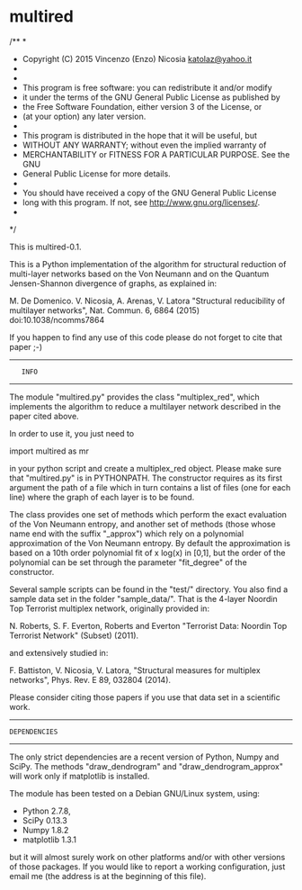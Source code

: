 # multired
/**
*
* Copyright (C) 2015 Vincenzo (Enzo) Nicosia <katolaz@yahoo.it>
*
*
* This program is free software: you can redistribute it and/or modify
* it under the terms of the GNU General Public License as published by
* the Free Software Foundation, either version 3 of the License, or
* (at your option) any later version.  
*
* This program is distributed in the hope that it will be useful, but
* WITHOUT ANY WARRANTY; without even the implied warranty of
* MERCHANTABILITY or FITNESS FOR A PARTICULAR PURPOSE.  See the GNU
* General Public License for more details.
*
* You should have received a copy of the GNU General Public License
* long with this program.  If not, see  <http://www.gnu.org/licenses/>.
*
*/

This is multired-0.1.


This is a Python implementation of the algorithm for structural
reduction of multi-layer networks based on the Von Neumann and on the
Quantum Jensen-Shannon divergence of graphs, as explained in:

  M. De Domenico. V. Nicosia, A. Arenas, V. Latora
  "Structural reducibility of multilayer networks", 
  Nat. Commun. 6, 6864 (2015) doi:10.1038/ncomms7864

If you happen to find any use of this code please do not forget to
cite that paper ;-)


--------------------
       INFO
--------------------

The module "multired.py" provides the class "multiplex_red", which
implements the algorithm to reduce a multilayer network described in
the paper cited above. 

In order to use it, you just need to 

 import multired as mr

in your python script and create a multiplex_red object. Please make
sure that "multired.py" is in PYTHONPATH. The constructor requires as
its first argument the path of a file which in turn contains a list of
files (one for each line) where the graph of each layer is to be
found.

The class provides one set of methods which perform the exact
evaluation of the Von Neumann entropy, and another set of methods
(those whose name end with the suffix "_approx") which rely on a
polynomial approximation of the Von Neumann entropy. By default the
approximation is based on a 10th order polynomial fit of x log(x) in
[0,1], but the order of the polynomial can be set through the
parameter "fit_degree" of the constructor.

Several sample scripts can be found in the "test/" directory. You also
find a sample data set in the folder "sample_data/". That is the 4-layer 
Noordin Top Terrorist multiplex network, originally provided in:

  N. Roberts, S. F. Everton, Roberts and Everton "Terrorist
  Data: Noordin Top Terrorist Network" (Subset) (2011).

and extensively studied in:

  F. Battiston, V. Nicosia, V. Latora,
  "Structural measures for multiplex networks",
  Phys. Rev. E 89, 032804 (2014).

Please consider citing those papers if you use that data set in a
scientific work. 

--------------------
    DEPENDENCIES
--------------------

The only strict dependencies are a recent version of Python, Numpy and
SciPy. The methods "draw_dendrogram" and "draw_dendrogram_approx" will
work only if matplotlib is installed.

The module has been tested on a Debian GNU/Linux system, using:

 - Python 2.7.8,  
 - SciPy 0.13.3
 - Numpy 1.8.2
 - matplotlib 1.3.1

but it will almost surely work on other platforms and/or with other
versions of those packages. If you would like to report a working
configuration, just email me (the address is at the beginning of this
file).
